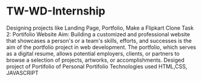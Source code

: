 # TW-WD-Internship
Designing projects like Landing Page, Portfolio, Make a Flipkart  Clone
Task  2:   Portifolio Website
Aim:   Building a customized and professional website that showcases a person's or a team's skills, efforts, and successes is the aim of the portfolio project in web development. The portfolio, which serves as a digital resume, allows potential employers, clients, or partners to browse a selection of projects, artworks, or accomplishments.
	Desiged project of Portifolio of  Personal Portifolio
	Technologies used HTML,CSS, JAVASCRIPT
